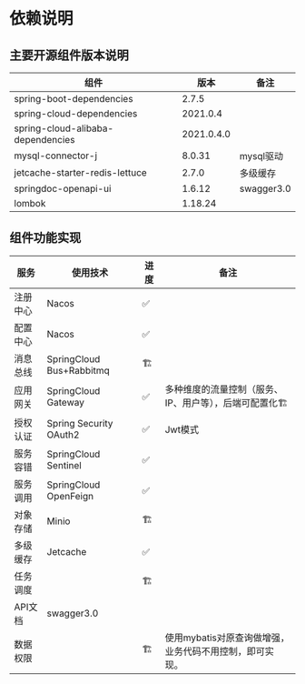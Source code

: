 # 依赖说明

## 主要开源组件版本说明

| 组件                              | 版本       | 备注       |
| --------------------------------- | ---------- | ---------- |
| spring-boot-dependencies          | 2.7.5      |            |
| spring-cloud-dependencies         | 2021.0.4   |            |
| spring-cloud-alibaba-dependencies | 2021.0.4.0 |            |
| mysql-connector-j                 | 8.0.31     | mysql驱动  |
| jetcache-starter-redis-lettuce    | 2.7.0      | 多级缓存   |
| springdoc-openapi-ui              | 1.6.12     | swagger3.0 |
| lombok                            | 1.18.24    |            |

## 组件功能实现

|  服务     | 使用技术                 |   进度        |    备注   |
|----------|-------------------------|---------------|-----------|
|  注册中心 | Nacos                   |   ✅          |           |
|  配置中心 | Nacos                   |   ✅          |           |
|  消息总线 | SpringCloud Bus+Rabbitmq|   🏗        |           |
| 应用网关 | SpringCloud Gateway     |   ✅          |  多种维度的流量控制（服务、IP、用户等），后端可配置化🏗          |
|  授权认证 | Spring Security OAuth2  |   ✅          |  Jwt模式   |
|  服务容错 | SpringCloud Sentinel    |   ✅          |           |
|  服务调用 | SpringCloud OpenFeign   |   ✅          |           |
|  对象存储 | Minio           |   🏗          |           |
| 多级缓存 | Jetcache | ✅ | |
|  任务调度 |                          |   🏗          |           |
| API文档 | swagger3.0               |  | |
|  数据权限 |                         |   🏗          |  使用mybatis对原查询做增强，业务代码不用控制，即可实现。         |